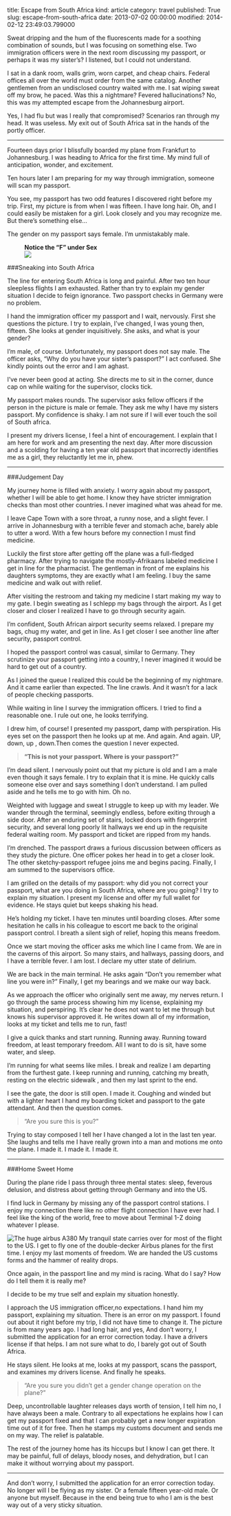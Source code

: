 title: Escape from South Africa
kind: article
category: travel
published: True
slug: escape-from-south-africa
date: 2013-07-02 00:00:00
modified: 2014-02-12 23:49:03.799000


Sweat dripping and the hum of the fluorescents made for a soothing combination of sounds, but I was focusing on something else. Two immigration officers were in the next room discussing my passport, or perhaps it was my sister’s? I listened, but I could not understand.

I sat in a dank room, walls grim, worn carpet, and cheap chairs. Federal offices all over the world must order from the same catalog. Another gentlemen from an undisclosed country waited with me. I sat wiping sweat off my brow, he paced. Was this a nightmare? Fevered hallucinations? No, this was my attempted escape from the Johannesburg airport.

Yes, I had flu but was I really that compromised? Scenarios ran through my head. It was useless. My exit out of South Africa sat in the hands of the portly officer.

*****

Fourteen days prior I blissfully boarded my plane from Frankfurt to Johannesburg. I was heading to Africa for the first time. My mind full of anticipation, wonder, and excitement.

Ten hours later I am preparing for my way through immigration, someone will scan my passport.

You see, my passport has two odd features I discovered right before my trip. First, my picture is from when I was fifteen. I have long hair. Oh, and I could easily be mistaken for a girl. Look closely and you may recognize me. But there’s something else…

<p class="emp">The gender on my passport says female. I’m unmistakably male.</p>

<figure>
        <figcaption>
            <strong>Notice the “F” under Sex</strong>
        </figcaption>
        <img src="https://d233eq3e3p3cv0.cloudfront.net/max/1876/0*XwOJlQ-ErrMahIvQ.jpeg">
</figure>

###Sneaking into South Africa

The line for entering South Africa is long and painful. After two ten hour sleepless flights I am exhausted. Rather than try to explain my gender situation I decide to feign ignorance. Two passport checks in Germany were no problem.

I hand the immigration officer my passport and I wait, nervously. First she questions the picture. I try to explain, I’ve changed, I was young then, fifteen. She looks at gender inquisitively. She asks, and what is your gender?

I’m male, of course. Unfortunately, my passport does not say male. The officer asks, “Why do you have your sister’s passport?” I act confused. She kindly points out the error and I am aghast.

I’ve never been good at acting. She directs me to sit in the corner, dunce cap on while waiting for the supervisor, clocks tick.

My passport makes rounds. The supervisor asks fellow officers if the person in the picture is male or female. They ask me why I have my sisters passport. My confidence is shaky. I am not sure if I will ever touch the soil of South africa.

I present my drivers license, I feel a hint of encouragement. I explain that I am here for work and am presenting the next day. After more discussion and a scolding for having a ten year old passport that incorrectly identifies me as a girl, they reluctantly let me in, phew.

*****

###Judgement Day

My journey home is filled with anxiety. I worry again about my passport, whether I will be able to get home. I know they have stricter immigration checks than most other countries. I never imagined what was ahead for me.

I leave Cape Town with a sore throat, a runny nose, and a slight fever. I arrive in Johannesburg with a terrible fever and stomach ache, barely able to utter a word. With a few hours before my connection I must find medicine.

Luckily the first store after getting off the plane was a full-fledged pharmacy. After trying to navigate the mostly-Afrikaans labeled medicine I get in line for the pharmacist. The gentleman in front of me explains his daughters symptoms, they are exactly what I am feeling. I buy the same medicine and walk out with relief.

After visiting the restroom and taking my medicine I start making my way to my gate. I begin sweating as I schlepp my bags through the airport. As I get closer and closer I realized I have to go through security again.

I’m confident, South African airport security seems relaxed. I prepare my bags, chug my water, and get in line. As I get closer I see another line after security, passport control.

I hoped the passport control was casual, similar to Germany. They scrutinize your passport getting into a country, I never imagined it would be hard to get out of a country.

As I joined the queue I realized this could be the beginning of my nightmare. And it came earlier than expected. The line crawls. And it wasn’t for a lack of people checking passports.

While waiting in line I survey the immigration officers. I tried to find a reasonable one. I rule out one, he looks terrifying.

I drew him, of course! I presented my passport, damp with perspiration. His eyes set on the passport then he looks up at me. And again. And again. UP, down, up , down.Then comes the question I never expected.

> **“This is not your passport. Where is your passport?”**

I’m dead silent. I nervously point out that my picture is old and I am a male even though it says female. I try to explain that it is mine. He quickly calls someone else over and says something I don’t understand. I am pulled aside and he tells me to go with him. Oh no.

Weighted with luggage and sweat I struggle to keep up with my leader. We wander through the terminal, seemingly endless, before exiting through a side door. After an enduring set of stairs, locked doors with fingerprint security, and several long poorly lit hallways we end up in the requisite federal waiting room. My passport and ticket are ripped from my hands.

I’m drenched. The passport draws a furious discussion between officers as they study the picture. One officer pokes her head in to get a closer look. The other sketchy-passport refugee joins me and begins pacing. Finally, I am summed to the supervisors office.

I am grilled on the details of my passport: why did you not correct your passport, what are you doing in South Africa, where are you going? I try to explain my situation. I present my license and offer my full wallet for evidence. He stays quiet but keeps shaking his head.

He’s holding my ticket. I have ten minutes until boarding closes. After some hesitation he calls in his colleague to escort me back to the original passport control. I breath a silent sigh of relief, hoping this means freedom.

Once we start moving the officer asks me which line I came from. We are in the caverns of this airport. So many stairs, and hallways, passing doors, and I have a terrible fever. I am lost. I declare my utter state of delirium.

We are back in the main terminal. He asks again “Don’t you remember what line you were in?” Finally, I get my bearings and we make our way back.

As we approach the officer who originally sent me away, my nerves return. I go through the same process showing him my license, explaining my situation, and perspiring. It’s clear he does not want to let me through but knows his supervisor approved it. He writes down all of my information, looks at my ticket and tells me to run, fast!

I give a quick thanks and start running. Running away. Running toward freedom, at least temporary freedom. All I want to do is sit, have some water, and sleep.

I’m running for what seems like miles. I break and realize I am departing from the furthest gate. I keep running and running, catching my breath, resting on the electric sidewalk , and then my last sprint to the end.

I see the gate, the door is still open. I made it. Coughing and winded but with a lighter heart I hand my boarding ticket and passport to the gate attendant. And then the question comes.

> “Are you sure this is you?”

Trying to stay composed I tell her I have changed a lot in the last ten year. She laughs and tells me I have really grown into a man and motions me onto the plane. I made it. I made it. I made it.

*****

###Home Sweet Home

During the plane ride I pass through three mental states: sleep, feverous delusion, and distress about getting through Germany and into the US.

I find luck in Germany by missing any of the passport control stations. I enjoy my connection there like no other flight connection I have ever had. I feel like the king of the world, free to move about Terminal 1-Z doing whatever I please.


![The huge airbus A380](https://d233eq3e3p3cv0.cloudfront.net/max/2560/0*yz0zMb9xzx6bQlI4.jpeg) My tranquil state carries over for most of the flight to the US. I get to fly one of the double-decker Airbus planes for the first time. I enjoy my last moments of freedom. We are handed the US customs forms and the hammer of reality drops.

Once again, in the passport line and my mind is racing. What do I say? How do I tell them it is really me?

<p class="emp">I decide to be my true self and explain my situation honestly.</p>

I approach the US immigration officer,no expectations. I hand him my passport, explaining my situation. There is an error on my passport. I found out about it right before my trip, I did not have time to change it. The picture is from many years ago. I had long hair, and yes, And don’t worry, I submitted the application for an error correction today. I have a drivers license if that helps. I am not sure what to do, I barely got out of South Africa.

He stays silent. He looks at me, looks at my passport, scans the passport, and examines my drivers license. And finally he speaks.

> “Are you sure you didn’t get a gender change operation on the plane?”

Deep, uncontrollable laughter releases days worth of tension, I tell him no, I have always been a male. Contrary to all expectations he explains how I can get my passport fixed and that I can probably get a new longer expiration time out of it for free. Then he stamps my customs document and sends me on my way. The relief is palatable.

The rest of the journey home has its hiccups but I know I can get there. It may be painful, full of delays, bloody noses, and dehydration, but I can make it without worrying about my passport.

*****

And don’t worry, I submitted the application for an error correction today. No longer will I be flying as my sister. Or a female fifteen year-old male. Or anyone but myself. Because in the end being true to who I am is the best way out of a very sticky situation.